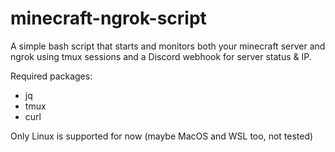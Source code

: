 # minecraft-ngrok-script
A simple bash script that starts and monitors both your minecraft server and ngrok using tmux sessions and a Discord webhook for server status &amp; IP.

Required packages:
- jq
- tmux
- curl

Only Linux is supported for now (maybe MacOS and WSL too, not tested)
